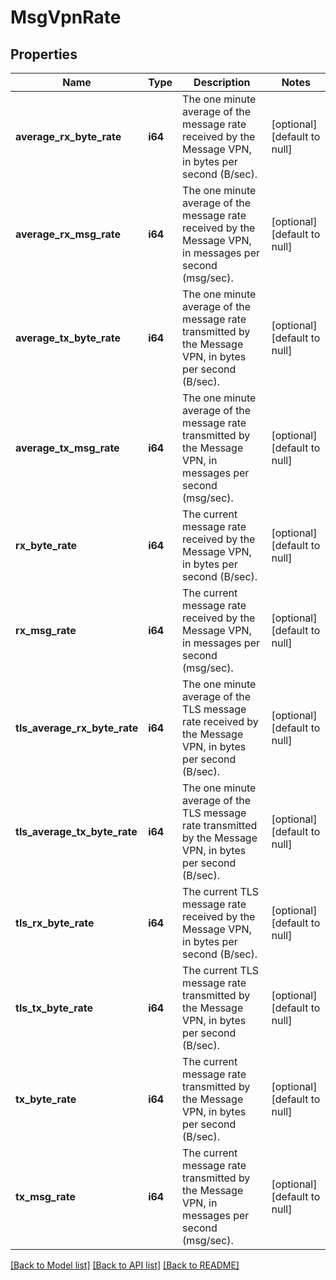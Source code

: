 # MsgVpnRate

## Properties
Name | Type | Description | Notes
------------ | ------------- | ------------- | -------------
**average_rx_byte_rate** | **i64** | The one minute average of the message rate received by the Message VPN, in bytes per second (B/sec). | [optional] [default to null]
**average_rx_msg_rate** | **i64** | The one minute average of the message rate received by the Message VPN, in messages per second (msg/sec). | [optional] [default to null]
**average_tx_byte_rate** | **i64** | The one minute average of the message rate transmitted by the Message VPN, in bytes per second (B/sec). | [optional] [default to null]
**average_tx_msg_rate** | **i64** | The one minute average of the message rate transmitted by the Message VPN, in messages per second (msg/sec). | [optional] [default to null]
**rx_byte_rate** | **i64** | The current message rate received by the Message VPN, in bytes per second (B/sec). | [optional] [default to null]
**rx_msg_rate** | **i64** | The current message rate received by the Message VPN, in messages per second (msg/sec). | [optional] [default to null]
**tls_average_rx_byte_rate** | **i64** | The one minute average of the TLS message rate received by the Message VPN, in bytes per second (B/sec). | [optional] [default to null]
**tls_average_tx_byte_rate** | **i64** | The one minute average of the TLS message rate transmitted by the Message VPN, in bytes per second (B/sec). | [optional] [default to null]
**tls_rx_byte_rate** | **i64** | The current TLS message rate received by the Message VPN, in bytes per second (B/sec). | [optional] [default to null]
**tls_tx_byte_rate** | **i64** | The current TLS message rate transmitted by the Message VPN, in bytes per second (B/sec). | [optional] [default to null]
**tx_byte_rate** | **i64** | The current message rate transmitted by the Message VPN, in bytes per second (B/sec). | [optional] [default to null]
**tx_msg_rate** | **i64** | The current message rate transmitted by the Message VPN, in messages per second (msg/sec). | [optional] [default to null]

[[Back to Model list]](../README.md#documentation-for-models) [[Back to API list]](../README.md#documentation-for-api-endpoints) [[Back to README]](../README.md)


